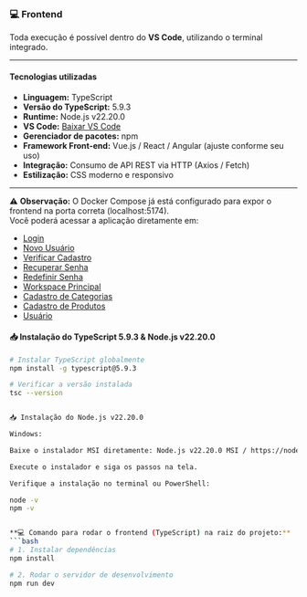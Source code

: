 ### 💻 Frontend

Toda execução é possível dentro do **VS Code**, utilizando o terminal integrado.

---

#### Tecnologias utilizadas

- **Linguagem:** TypeScript  
- **Versão do TypeScript:** 5.9.3  
- **Runtime:** Node.js v22.20.0  
- **VS Code:** [Baixar VS Code](https://code.visualstudio.com/Download)  
- **Gerenciador de pacotes:** npm  
- **Framework Front-end:** Vue.js / React / Angular (ajuste conforme seu uso)  
- **Integração:** Consumo de API REST via HTTP (Axios / Fetch)  
- **Estilização:** CSS moderno e responsivo

---
⚠️ **Observação:** O Docker Compose já está configurado para expor o frontend na porta correta (localhost:5174).  
Você poderá acessar a aplicação diretamente em:  

- [Login](http://localhost:5174/api_html/01_pg_login.html)  
- [Novo Usuário](http://localhost:5174/api_html/02_pg_newUsuario.html)  
- [Verificar Cadastro](http://localhost:5174/api_html/03_pg_verificarCadastro.html)  
- [Recuperar Senha](http://localhost:5174/api_html/04_pg_recuperarSenha.html)  
- [Redefinir Senha](http://localhost:5174/api_html/05_pg_redefinirSenha.html)  
- [Workspace Principal](http://localhost:5174/api_html/07_pg_workspace.html)  
- [Cadastro de Categorias](http://localhost:5174/api_html/pg_workSpace/CadastroCategorias.html)  
- [Cadastro de Produtos](http://localhost:5173/api_html/pg_workSpace/CadastroProdutos.html)  
- [Usuário](http://localhost:8080/usuario)  

#### 📥 Instalação do TypeScript 5.9.3  &  Node.js v22.20.0

```bash
# Instalar TypeScript globalmente
npm install -g typescript@5.9.3

# Verificar a versão instalada
tsc --version


📥 Instalação do Node.js v22.20.0

Windows:

Baixe o instalador MSI diretamente: Node.js v22.20.0 MSI / https://nodejs.org/dist/v22.20.0/

Execute o instalador e siga os passos na tela.

Verifique a instalação no terminal ou PowerShell:

node -v
npm -v


**💻 Comando para rodar o frontend (TypeScript) na raiz do projeto:**
```bash
# 1. Instalar dependências
npm install

# 2. Rodar o servidor de desenvolvimento
npm run dev

